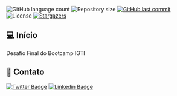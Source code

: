 <p  align="left">
<img  alt="GitHub language count"  src="https://img.shields.io/github/languages/count/viniciusad/IGTI-bootcamp">
<img  alt="Repository size"  src="https://img.shields.io/github/repo-size/viniciusad/IGTI-bootcamp">
<a  href="https://github.com/viniciusad/README-ecoleta/commits/master">
<img  alt="GitHub last commit"  src="https://img.shields.io/github/last-commit/viniciusad/IGTI-bootcamp">
</a>
<img  alt="License"  src="https://img.shields.io/badge/license-MIT-brightgreen">
<a  href="https://github.com/viniciusad/template/stargazers">
<img  alt="Stargazers"  src="https://img.shields.io/github/stars/viniciusad/template?style=social">
</a>
</p>

## 💻 Início
Desafio Final do Bootcamp IGTI


## 📧 Contato
[![Twitter Badge](https://img.shields.io/badge/-@viniciusad-1ca0f1?style=flat-square&labelColor=1ca0f1&logo=twitter&logoColor=white&link=https://twitter.com/viniciusad)](https://twitter.com/viniciusad) [![Linkedin Badge](https://img.shields.io/badge/-Vinicius%20Silva-blue?style=flat-square&logo=Linkedin&logoColor=white&link=https://www.linkedin.com/in/viniciusad/)](https://www.linkedin.com/in/viniciusad/)
